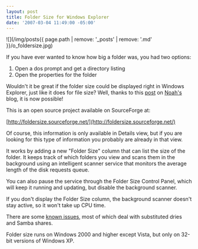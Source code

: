 ```yaml
---
layout: post
title: Folder Size for Windows Explorer
date: '2007-03-04 11:49:00 -05:00'
---
```


![](/img/posts{{ page.path | remove: '_posts' | remove: '.md' }}/o_foldersize.jpg) 

If you have ever wanted to know how big a folder was, you had two options:

1. Open a dos prompt and get a directory listing 
2. Open the properties for the folder

Wouldn't it be great if the folder size could be displayed right in Windows Explorer, just like it does for file size? Well, thanks to this [post](http://blogs.msdn.com/noahc/archive/2007/02/26/folder-size-for-windows-explorer.aspx) on [Noah's](http://blogs.msdn.com/noahc/default.aspx) blog, it is now possible! 

This is an open source project available on SourceForge at:

[http://foldersize.sourceforge.net/](http://foldersize.sourceforge.net/)

Of course, this information is only available in Details view, but if you are looking for this type of information you probably are already in that view.

It works by adding a new "Folder Size" column that can list the size of the folder. It keeps track of which folders you view and scans them in the background using an intelligent scanner service that monitors the average length of the disk requests queue. 

You can also pause the service through the Folder Size Control Panel, which will keep it running and updating, but disable the background scanner. 

If you don't display the Folder Size column, the background scanner doesn't stay active, so it won't take up CPU time.

There are some [known issues](http://foldersize.sourceforge.net/support.html), most of which deal with substituted dries and Samba shares.  

Folder size runs on Windows 2000 and higher except Vista, but only on 32-bit versions of Windows XP.
